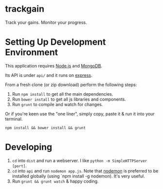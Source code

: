 trackgain
=========

Track your gains. Monitor your progress.

Setting Up Development Environment
=========

This application requires [Node.js](http://nodejs.org/) and [MongoDB](http://www.mongodb.org/).

Its API is under `api/` and it runs on [express](http://expressjs.com/).

From a fresh clone (or zip download) perform the following steps:

1. Run `npm install` to get all the main dependencies.
2. Run `bower install` to get all js libraries and components.
3. Run `grunt` to compile and watch for changes.


Or if you're keen use the "one liner", simply copy, paste it & run it into your terminal.
```
npm install && bower install && grunt
```

Developing
========
1. `cd` into `dist` and run a webserver. I like `python -m SimpleHTTPServer [port]`.
2. `cd` into `api` and run `nodemon app.js`. Note that [nodemon](https://github.com/remy/nodemon) is preferred to be installed globally (using `npm install -g nodemon). It's very useful.
3. Run `grunt && grunt watch` & happy coding.
